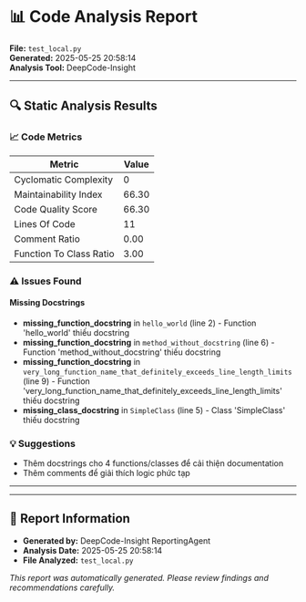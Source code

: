 # 📊 Code Analysis Report

**File:** `test_local.py`  
**Generated:** 2025-05-25 20:58:14  
**Analysis Tool:** DeepCode-Insight  

---

## 🔍 Static Analysis Results

### 📈 Code Metrics

| Metric | Value |
|--------|-------|
| Cyclomatic Complexity | 0 |
| Maintainability Index | 66.30 |
| Code Quality Score | 66.30 |
| Lines Of Code | 11 |
| Comment Ratio | 0.00 |
| Function To Class Ratio | 3.00 |


### ⚠️ Issues Found

#### Missing Docstrings

- **missing_function_docstring** in `hello_world` (line 2) - Function 'hello_world' thiếu docstring
- **missing_function_docstring** in `method_without_docstring` (line 6) - Function 'method_without_docstring' thiếu docstring
- **missing_function_docstring** in `very_long_function_name_that_definitely_exceeds_line_length_limits` (line 9) - Function 'very_long_function_name_that_definitely_exceeds_line_length_limits' thiếu docstring
- **missing_class_docstring** in `SimpleClass` (line 5) - Class 'SimpleClass' thiếu docstring

### 💡 Suggestions

- Thêm docstrings cho 4 functions/classes để cải thiện documentation
- Thêm comments để giải thích logic phức tạp

---

---

## 📝 Report Information

- **Generated by:** DeepCode-Insight ReportingAgent
- **Analysis Date:** 2025-05-25 20:58:14
- **File Analyzed:** `test_local.py`

*This report was automatically generated. Please review findings and recommendations carefully.*
